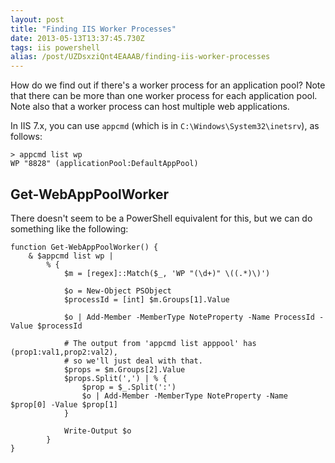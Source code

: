 ```yaml
---
layout: post
title: "Finding IIS Worker Processes"
date: 2013-05-13T13:37:45.730Z
tags: iis powershell
alias: /post/UZDsxziQnt4EAAAB/finding-iis-worker-processes
---
```


How do we find out if there's a worker process for an application pool? Note that there can be more than one worker process for each application pool. Note also that a worker process can host multiple web applications.

In IIS 7.x, you can use `appcmd` (which is in `C:\Windows\System32\inetsrv`), as follows:

    > appcmd list wp
	WP "8828" (applicationPool:DefaultAppPool)

Get-WebAppPoolWorker
--

There doesn't seem to be a PowerShell equivalent for this, but we can do something like the following:

	function Get-WebAppPoolWorker() {
		& $appcmd list wp |
			% {
				$m = [regex]::Match($_, 'WP "(\d+)" \((.*)\)')
	
				$o = New-Object PSObject
				$processId = [int] $m.Groups[1].Value
	
				$o | Add-Member -MemberType NoteProperty -Name ProcessId -Value $processId
	
				# The output from 'appcmd list apppool' has (prop1:val1,prop2:val2),
				# so we'll just deal with that.
				$props = $m.Groups[2].Value
				$props.Split(',') | % {
					$prop = $_.Split(':')
					$o | Add-Member -MemberType NoteProperty -Name $prop[0] -Value $prop[1]
				}
	
				Write-Output $o
			}
	}
